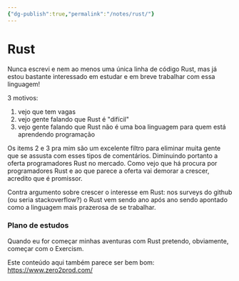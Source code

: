 ```yaml
---
{"dg-publish":true,"permalink":"/notes/rust/"}
---
```


# Rust

Nunca escrevi e nem ao menos uma única linha de código Rust, mas já estou bastante interessado em estudar e em breve trabalhar com essa linguagem!

3 motivos:

1. vejo que tem vagas
2. vejo gente falando que Rust é "difícil"
3. vejo gente falando que Rust não é uma boa linguagem para quem está aprendendo programação

Os items 2 e 3 pra mim são um excelente filtro para eliminar muita gente que se assusta com esses tipos de comentários. Diminuindo portanto a oferta programadores Rust no mercado. Como vejo que há procura por programadores Rust e ao que parece a oferta vai demorar a crescer, acredito que é promissor.

Contra argumento sobre crescer o interesse em Rust: nos surveys do github (ou seria stackoverflow?) o Rust vem sendo ano após ano sendo apontado como a linguagem mais prazerosa de se trabalhar.

### Plano de estudos

Quando eu for começar minhas aventuras com Rust pretendo, obviamente, começar com o Exercism.

Este conteúdo aqui também parece ser bem bom: <https://www.zero2prod.com/>

